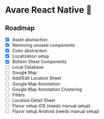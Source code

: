 # Avare React Native 👋

## Roadmap

- [x] Asset abstraction
- [x] Removing unused components
- [x] Color abstraction
- [x] Localization setup
- [x] Bottom Sheet Components
- [ ] Local Database
- [ ] Google Map
- [ ] Add/Edit Location Sheet
- [ ] Google Map Annotation
- [ ] Google Map Annotation Clustering
- [ ] Filters
- [ ] Location Detail Sheet
- [ ] Flavor setup iOS (needs manual setup)
- [ ] Flavor setup Android (needs manual setup)
